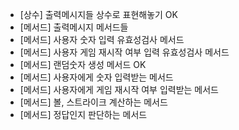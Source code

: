 - [상수] 출력메시지들 상수로 표현해놓기 OK
- [메서드] 출력메시지 메서드들
- [메서드] 사용자 숫자 입력 유효성검사 메서드
- [메서드] 사용자 게임 재시작 여부 입력 유효성검사 메서드
- [메서드] 랜덤숫자 생성 메서드 OK
- [메서드] 사용자에게 숫자 입력받는 메서드
- [메서드] 사용자에게 게임 재시작 여부 입력받는 메서드
- [메서드] 볼, 스트라이크 계산하는 메서드
- [메서드] 정답인지 판단하는 메서드